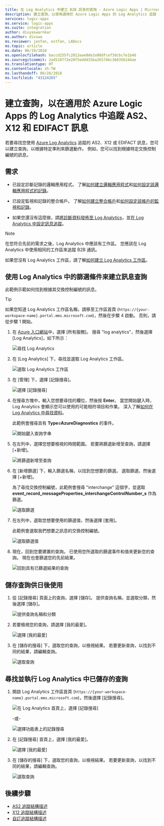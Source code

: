 ```yaml
---
title: 在 Log Analytics 中建立 B2B 訊息的查詢 - Azure Logic Apps | Microsoft Docs
description: 建立查詢，以使用適用於 Azure Logic Apps 的 Log Analytics 追蹤 AS2、X12 和 EDIFACT 訊息
services: logic-apps
ms.service: logic-apps
ms.suite: integration
author: divyaswarnkar
ms.author: divswa
ms.reviewer: jonfan, estfan, LADocs
ms.topic: article
ms.date: 06/19/2018
ms.openlocfilehash: baccd255fc2812eae0de3a98dfcef3dcbc7e1b46
ms.sourcegitcommit: 2ad510772e28f5eddd15ba265746c368356244ae
ms.translationtype: HT
ms.contentlocale: zh-TW
ms.lasthandoff: 08/28/2018
ms.locfileid: "43124265"
---
```

# <a name="create-queries-for-tracking-as2-x12-and-edifact-messages-in-log-analytics-for-azure-logic-apps"></a>建立查詢，以在適用於 Azure Logic Apps 的 Log Analytics 中追蹤 AS2、X12 和 EDIFACT 訊息

若要尋找您使用 [Azure Log Analytics](../log-analytics/log-analytics-overview.md) 追蹤的 AS2、X12 或 EDIFACT 訊息，您可以建立查詢，以根據特定準則來篩選動作。 例如，您可以找到根據特定交換控制編號的訊息。

## <a name="requirements"></a>需求

* 已設定診斷記錄的邏輯應用程式。 了解[如何建立邏輯應用程式](../logic-apps/quickstart-create-first-logic-app-workflow.md)和[如何設定該邏輯應用程式的記錄](../logic-apps/logic-apps-monitor-your-logic-apps.md#azure-diagnostics)。

* 已設定監視和記錄的整合帳戶。 了解[如何建立整合帳戶](../logic-apps/logic-apps-enterprise-integration-create-integration-account.md)和[如何設定該帳戶的監視和記錄](../logic-apps/logic-apps-monitor-b2b-message.md)。

* 如果您還沒有這麼做，請[將診斷資料發佈至 Log Analytics](../logic-apps/logic-apps-track-b2b-messages-omsportal.md)，並[在 Log Analytics 中設定訊息追蹤](../logic-apps/logic-apps-track-b2b-messages-omsportal.md)。

> [!NOTE]
> 在您符合先前的需求之後，Log Analytics 中應該有工作區。 您應該在 Log Analytics 中使用相同的工作區來追蹤 B2B 通訊。 
>  
> 如果您沒有 Log Analytics 工作區，請了解[如何建立 Log Analytics 工作區](../log-analytics/log-analytics-quick-create-workspace.md)。

## <a name="create-message-queries-with-filters-in-log-analytics"></a>使用 Log Analytics 中的篩選條件來建立訊息查詢

此範例示範如何找到根據其交換控制編號的訊息。

> [!TIP] 
> 如果您知道 Log Analytics 工作區名稱，請移至工作區首頁 (`https://{your-workspace-name}.portal.mms.microsoft.com`)，然後在步驟 4 啟動。 否則，請從步驟 1 開始。

1. 在 [Azure 入口網站](https://portal.azure.com)中，選擇 [所有服務]。 搜尋 "log analytics"，然後選擇 [Log Analytics]，如下所示：

   ![尋找 Log Analytics](media/logic-apps-track-b2b-messages-omsportal-query-filter-control-number/browseloganalytics.png)

2. 在 [Log Analytics] 下，尋找並選取 Log Analytics 工作區。

   ![選取 Log Analytics 工作區](media/logic-apps-track-b2b-messages-omsportal-query-filter-control-number/selectla.png)

3. 在 [管理] 下，選擇 [記錄搜尋]。

   ![選擇 [記錄搜尋]](media/logic-apps-track-b2b-messages-omsportal-query-filter-control-number/azure-portal-page.png)

4. 在搜尋方塊中，輸入您想要尋找的欄位，然後按 **Enter**。 當您開始鍵入時，Log Analytics 會顯示您可以使用的可能相符項目和作業。 深入了解[如何在 Log Analytics 中尋找資料](../log-analytics/log-analytics-log-searches.md)。

   此範例會搜尋具有 **Type=AzureDiagnostics** 的事件。

   ![開始鍵入查詢字串](media/logic-apps-track-b2b-messages-omsportal-query-filter-control-number/oms-start-query.png)

5. 在左列中，選擇您想要檢視的時間範圍。 若要將篩選新增至查詢，請選擇 [+新增]。

   ![將篩選新增至查詢](media/logic-apps-track-b2b-messages-omsportal-query-filter-control-number/query1.png)

6. 在 [新增篩選] 下，輸入篩選名稱，以找到您想要的篩選。 選取篩選，然後選擇 [+新增]。

   為了尋找交換控制編號，此範例會搜尋 "interchange" 這個字，並選取 **event_record_messageProperties_interchangeControlNumber_s** 作為篩選。

   ![選取篩選](media/logic-apps-track-b2b-messages-omsportal-query-filter-control-number/oms-query-add-filter.png)

7. 在左列中，選取您想要使用的篩選值，然後選擇 [套用]。

   此範例會選取我們想要之訊息的交換控制編號。

   ![選取篩選值](media/logic-apps-track-b2b-messages-omsportal-query-filter-control-number/oms-query-select-filter-value.png)

8. 現在，回到您要建置的查詢。 已使用您所選取的篩選事件和值來更新您的查詢。 現在也會篩選您的先前結果。

    ![回到具有已篩選結果的查詢](media/logic-apps-track-b2b-messages-omsportal-query-filter-control-number/oms-query-filtered-results.png)

<a name="save-oms-query"></a>

## <a name="save-your-query-for-future-use"></a>儲存查詢供日後使用

1. 從 [記錄搜尋] 頁面上的查詢，選擇 [儲存]。 提供查詢名稱，並選取分類，然後選擇 [儲存]。

   ![提供查詢名稱和分類](media/logic-apps-track-b2b-messages-omsportal-query-filter-control-number/oms-query-save.png)

2. 若要檢視您的查詢，請選擇 [我的最愛]。

   ![選擇 [我的最愛]](media/logic-apps-track-b2b-messages-omsportal-query-filter-control-number/oms-query-favorites.png)

3. 在 [儲存的搜尋] 下，選取您的查詢，以檢視結果。 若要更新查詢，以找到不同的結果，請編輯查詢。

   ![選取查詢](media/logic-apps-track-b2b-messages-omsportal-query-filter-control-number/oms-log-search-find-favorites.png)

## <a name="find-and-run-saved-queries-in-log-analytics"></a>尋找並執行 Log Analytics 中已儲存的查詢

1. 開啟 Log Analytics 工作區首頁 (`https://{your-workspace-name}.portal.mms.microsoft.com`)，然後選擇 [記錄搜尋]。

   ![在 Log Analytics 首頁上，選擇 [記錄搜尋]](media/logic-apps-track-b2b-messages-omsportal-query-filter-control-number/logsearch.png)

   -或-

   ![選擇功能表上的記錄搜尋](media/logic-apps-track-b2b-messages-omsportal-query-filter-control-number/logsearch-2.png)

2. 在 [記錄搜尋] 首頁上，選擇 [我的最愛]。

   ![選擇 [我的最愛]](media/logic-apps-track-b2b-messages-omsportal-query-filter-control-number/oms-log-search-favorites.png)

3. 在 [儲存的搜尋] 下，選取您的查詢，以檢視結果。 若要更新查詢，以找到不同的結果，請編輯查詢。

   ![選取查詢](media/logic-apps-track-b2b-messages-omsportal-query-filter-control-number/oms-log-search-find-favorites.png)

## <a name="next-steps"></a>後續步驟

* [AS2 追蹤結構描述](../logic-apps/logic-apps-track-integration-account-as2-tracking-schemas.md)
* [X12 追蹤結構描述](../logic-apps/logic-apps-track-integration-account-x12-tracking-schema.md)
* [自訂追蹤結構描述](../logic-apps/logic-apps-track-integration-account-custom-tracking-schema.md)